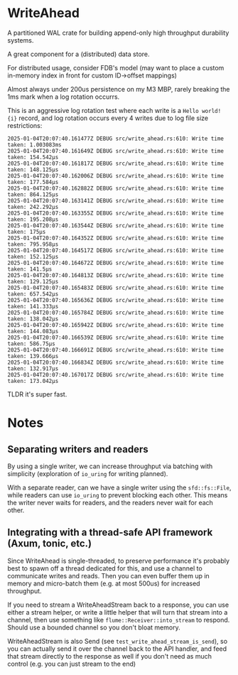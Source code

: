 # WriteAhead

A partitioned WAL crate for building append-only high throughput durability systems.

A great component for a (distributed) data store.

For distributed usage, consider FDB's model (may want to place a custom in-memory index in front for custom ID->offset mappings)

Almost always under 200us persistence on my M3 MBP, rarely breaking the 1ms mark when a log rotation occurrs.

This is an aggressive log rotation test where each write is a `Hello world! {i}` record, and log rotation occurs every 4 writes due to log file size restrictions:

```
2025-01-04T20:07:40.161477Z DEBUG src/write_ahead.rs:610: Write time taken: 1.003083ms
2025-01-04T20:07:40.161649Z DEBUG src/write_ahead.rs:610: Write time taken: 154.542µs
2025-01-04T20:07:40.161817Z DEBUG src/write_ahead.rs:610: Write time taken: 148.125µs
2025-01-04T20:07:40.162006Z DEBUG src/write_ahead.rs:610: Write time taken: 177.584µs
2025-01-04T20:07:40.162882Z DEBUG src/write_ahead.rs:610: Write time taken: 864.125µs
2025-01-04T20:07:40.163141Z DEBUG src/write_ahead.rs:610: Write time taken: 242.292µs
2025-01-04T20:07:40.163355Z DEBUG src/write_ahead.rs:610: Write time taken: 195.208µs
2025-01-04T20:07:40.163544Z DEBUG src/write_ahead.rs:610: Write time taken: 175µs
2025-01-04T20:07:40.164352Z DEBUG src/write_ahead.rs:610: Write time taken: 795.958µs
2025-01-04T20:07:40.164517Z DEBUG src/write_ahead.rs:610: Write time taken: 152.125µs
2025-01-04T20:07:40.164672Z DEBUG src/write_ahead.rs:610: Write time taken: 141.5µs
2025-01-04T20:07:40.164813Z DEBUG src/write_ahead.rs:610: Write time taken: 129.125µs
2025-01-04T20:07:40.165483Z DEBUG src/write_ahead.rs:610: Write time taken: 657.542µs
2025-01-04T20:07:40.165636Z DEBUG src/write_ahead.rs:610: Write time taken: 141.333µs
2025-01-04T20:07:40.165784Z DEBUG src/write_ahead.rs:610: Write time taken: 138.042µs
2025-01-04T20:07:40.165942Z DEBUG src/write_ahead.rs:610: Write time taken: 144.083µs
2025-01-04T20:07:40.166539Z DEBUG src/write_ahead.rs:610: Write time taken: 586.75µs
2025-01-04T20:07:40.166691Z DEBUG src/write_ahead.rs:610: Write time taken: 139.666µs
2025-01-04T20:07:40.166834Z DEBUG src/write_ahead.rs:610: Write time taken: 132.917µs
2025-01-04T20:07:40.167017Z DEBUG src/write_ahead.rs:610: Write time taken: 173.042µs
```

TLDR it's super fast.

# Notes

## Separating writers and readers

By using a single writer, we can increase throughput via batching with simplicity (exploration of `io_uring` for writing planned).

With a separate reader, can we have a single writer using the `sfd::fs::File`, while readers can use `io_uring` to prevent blocking each other. This means the writer never waits for readers, and the readers never wait for each other.

## Integrating with a thread-safe API framework (Axum, tonic, etc.)

Since WriteAhead is single-threaded, to preserve performance it's probably best to spawn off a thread dedicated for this, and use a channel to communicate writes and reads. Then you can even buffer them up in memory and micro-batch them (e.g. at most 500us) for increased throughput.

If you need to stream a WriteAheadStream back to a response, you can use either a stream helper, or write a little helper that will turn that stream into a channel, then use something like `flume::Receiver::into_stream` to respond. Should use a bounded channel so you don't bloat memory.

WriteAheadStream is also Send (see `test_write_ahead_stream_is_send`), so you can actually send it over the channel back to the API handler, and feed that stream directly to the response as well if you don't need as much control (e.g. you can just stream to the end)
